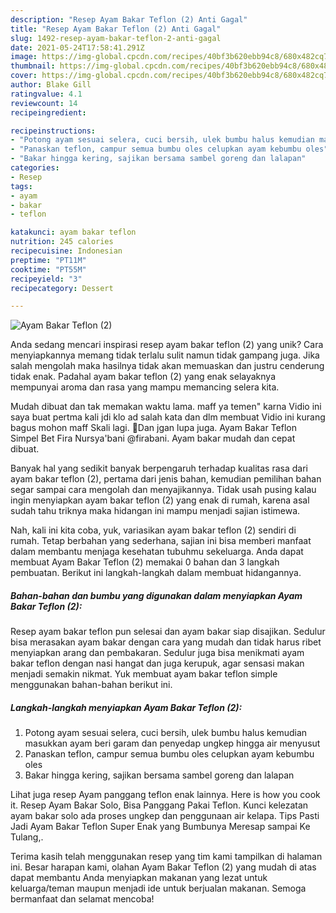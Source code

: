 ```yaml
---
description: "Resep Ayam Bakar Teflon (2) Anti Gagal"
title: "Resep Ayam Bakar Teflon (2) Anti Gagal"
slug: 1492-resep-ayam-bakar-teflon-2-anti-gagal
date: 2021-05-24T17:58:41.291Z
image: https://img-global.cpcdn.com/recipes/40bf3b620ebb94c8/680x482cq70/ayam-bakar-teflon-2-foto-resep-utama.jpg
thumbnail: https://img-global.cpcdn.com/recipes/40bf3b620ebb94c8/680x482cq70/ayam-bakar-teflon-2-foto-resep-utama.jpg
cover: https://img-global.cpcdn.com/recipes/40bf3b620ebb94c8/680x482cq70/ayam-bakar-teflon-2-foto-resep-utama.jpg
author: Blake Gill
ratingvalue: 4.1
reviewcount: 14
recipeingredient:

recipeinstructions:
- "Potong ayam sesuai selera, cuci bersih, ulek bumbu halus kemudian masukkan ayam beri garam dan penyedap ungkep hingga air menyusut"
- "Panaskan teflon, campur semua bumbu oles celupkan ayam kebumbu oles"
- "Bakar hingga kering, sajikan bersama sambel goreng dan lalapan"
categories:
- Resep
tags:
- ayam
- bakar
- teflon

katakunci: ayam bakar teflon 
nutrition: 245 calories
recipecuisine: Indonesian
preptime: "PT11M"
cooktime: "PT55M"
recipeyield: "3"
recipecategory: Dessert

---
```



![Ayam Bakar Teflon (2)](https://img-global.cpcdn.com/recipes/40bf3b620ebb94c8/680x482cq70/ayam-bakar-teflon-2-foto-resep-utama.jpg)

Anda sedang mencari inspirasi resep ayam bakar teflon (2) yang unik? Cara menyiapkannya memang tidak terlalu sulit namun tidak gampang juga. Jika salah mengolah maka hasilnya tidak akan memuaskan dan justru cenderung tidak enak. Padahal ayam bakar teflon (2) yang enak selayaknya mempunyai aroma dan rasa yang mampu memancing selera kita.

Mudah dibuat dan tak memakan waktu lama. maff ya temen&#34; karna Vidio ini saya buat pertma kali jdi klo ad salah kata dan dlm membuat Vidio ini kurang bagus mohon maff Skali lagi. 🙏Dan jgan lupa juga. Ayam Bakar Teflon Simpel Bet Fira Nursya&#39;bani @firabani. Ayam bakar mudah dan cepat dibuat.

Banyak hal yang sedikit banyak berpengaruh terhadap kualitas rasa dari ayam bakar teflon (2), pertama dari jenis bahan, kemudian pemilihan bahan segar sampai cara mengolah dan menyajikannya. Tidak usah pusing kalau ingin menyiapkan ayam bakar teflon (2) yang enak di rumah, karena asal sudah tahu triknya maka hidangan ini mampu menjadi sajian istimewa.


Nah, kali ini kita coba, yuk, variasikan ayam bakar teflon (2) sendiri di rumah. Tetap berbahan yang sederhana, sajian ini bisa memberi manfaat dalam membantu menjaga kesehatan tubuhmu sekeluarga. Anda dapat membuat Ayam Bakar Teflon (2) memakai 0 bahan dan 3 langkah pembuatan. Berikut ini langkah-langkah dalam membuat hidangannya.

<!--inarticleads1-->

##### Bahan-bahan dan bumbu yang digunakan dalam menyiapkan Ayam Bakar Teflon (2):



Resep ayam bakar teflon pun selesai dan ayam bakar siap disajikan. Sedulur bisa merasakan ayam bakar dengan cara yang mudah dan tidak harus ribet menyiapkan arang dan pembakaran. Sedulur juga bisa menikmati ayam bakar teflon dengan nasi hangat dan juga kerupuk, agar sensasi makan menjadi semakin nikmat. Yuk membuat ayam bakar teflon simple menggunakan bahan-bahan berikut ini. 

<!--inarticleads2-->

##### Langkah-langkah menyiapkan Ayam Bakar Teflon (2):

1. Potong ayam sesuai selera, cuci bersih, ulek bumbu halus kemudian masukkan ayam beri garam dan penyedap ungkep hingga air menyusut
1. Panaskan teflon, campur semua bumbu oles celupkan ayam kebumbu oles
1. Bakar hingga kering, sajikan bersama sambel goreng dan lalapan


Lihat juga resep Ayam panggang teflon enak lainnya. Here is how you cook it. Resep Ayam Bakar Solo, Bisa Panggang Pakai Teflon. Kunci kelezatan ayam bakar solo ada proses ungkep dan penggunaan air kelapa. Tips Pasti Jadi Ayam Bakar Teflon Super Enak yang Bumbunya Meresap sampai Ke Tulang,. 

Terima kasih telah menggunakan resep yang tim kami tampilkan di halaman ini. Besar harapan kami, olahan Ayam Bakar Teflon (2) yang mudah di atas dapat membantu Anda menyiapkan makanan yang lezat untuk keluarga/teman maupun menjadi ide untuk berjualan makanan. Semoga bermanfaat dan selamat mencoba!
